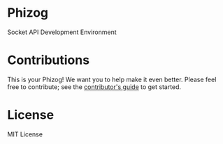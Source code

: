 # Phizog
Socket API Development Environment

# Contributions
This is your Phizog! We want you to help make it even better. Please feel free to contribute; see the [contributor's guide](/CONTRIBUTING.md) to get started.

# License
MIT License
